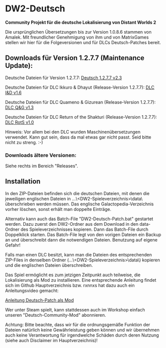 # DW2-Deutsch
<strong>Community Projekt für die deutsche Lokalisierung von Distant Worlds 2</strong>

Die ursprünglichen Übersetzungen bis zur Version 1.0.8.6 stammen von Amalek. Mit freundlicher Genehmigung von ihm und von MatrixGames stellen wir hier für die Folgeversionen und für DLCs Deutsch-Patches bereit.

<h2>Downloads für Version 1.2.7.7 (Maintenance Update):</h2>

Deutsche Dateien für Version 1.2.7.7:
[Deutsch 1.2.7.7 v2.3](https://github.com/Marty651/DW2-Deutsch/releases/download/v.1.2.7.7-(2024.12.05)/DW2-Deutsch_1.2.7.7_v2.3.zip)

Deutsche Dateien für DLC Ikkuro & Dhayut (Release-Version 1.2.7.7):
[DLC I&D v1.6](https://github.com/Marty651/DW2-Deutsch/releases/download/v.1.2.7.7-(2024.12.05)/DW2-Deutsch_1.2.7.7_DLC_Ikkuro_and_Dhayut_v1.6.zip)

Deutsche Dateien für DLC Quameno & Gizurean (Release-Version 1.2.7.7):
[DLC Q&G v1.3](https://github.com/Marty651/DW2-Deutsch/releases/download/v.1.2.7.7-(2024.12.05)/DW2-Deutsch_1.2.7.7_DLC_Quameno_and_Gizureans_v1.3.zip)

Deutsche Dateien für DLC Return of the Shakturi (Release-Version 1.2.7.7):
[DLC RotS v1.0](https://github.com/Marty651/DW2-Deutsch/releases/download/v.1.2.7.7-(2024.12.05)/DW2-Deutsch_1.2.7.7_DLC_Return_of_the_Shakturi_v1.0.zip)

Hinweis: Vor allem bei den DLC wurden Maschinenübersetzungen verwendet. Kann gut sein, dass da mal etwas gar nicht passt. Seid bitte nicht zu streng. :-)

<h3>Downloads ältere Versionen:</h3>

Siehe rechts im Bereich "Releases".

<h2>Installation</h2>

In den ZIP-Dateien befinden sich die deutschen Dateien, mit denen die jeweiligen englischen Dateien in ...\\\<DW2-Spieleverzeichnis\>\\data\\ überschrieben werden müssen. Das englische Galactopedia-Verzeichnis vorher löschen, sonst erhält man doppelte Einträge.

Alternativ kann auch das Batch-File "DW2-Deutsch-Patch.bat" gestartet werden. Dazu zuerst den DW2-Ordner aus dem Download in den data-Ordner des Spieleverzeichnisses kopieren. Dann das Batch-File durch Doppelklick starten. Das Batch-File legt von den vorigen Dateien ein Backup an und überschreibt dann die notwendigen Dateien. Benutzung auf eigene Gefahr!

Falls man einen DLC besitzt, kann man die Dateien des entsprechenden ZIP-Files in denselben Ordner (...\\\<DW2-Spieleverzeichnis\>\\data\\) kopieren und die englischen Dateien überschreiben.

Das Spiel ermöglicht es zum jetzigen Zeitpunkt auch teilweise, die Lokalisierung als Mod zu installieren. Eine entsprechende Anleitung findet sich im Github Hauptverzeichnis bzw. rxnnxs hat dazu auch ein Anleitungsvideo gemacht:

[Anleitung Deutsch-Patch als Mod](https://www.youtube.com/watch?v=8m_gIv7eIPU)

Wer unter Steam spielt, kann stattdessen auch im Workshop einfach unseren "Deutsch-Community-Mod" abonnieren.

Achtung: Bitte beachte, dass wir für die ordnungsgemäße Funktion der Dateien natürlich keine Gewährleistung geben können und wir übernehmen auch keine Verantwortung für irgendwelche Schäden durch deren Nutzung (siehe auch Disclaimer im Hauptverzeichnis)!
